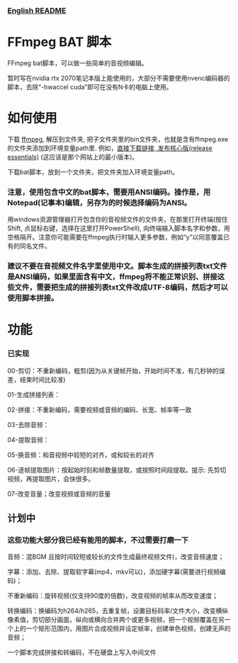 ### [English README](README2.md)

# FFmpeg BAT 脚本
FFmpeg bat脚本，可以做一些简单的音视频编辑。

暂时写在nvidia rtx 2070笔记本版上能使用的，大部分不需要使用nvenc编码器的脚本，去除“-hwaccel cuda”即可在没有N卡的电脑上使用。

# 如何使用
下载 [ffmpeg](https://www.gyan.dev/ffmpeg/builds/), 解压到文件夹, 把子文件夹里的bin文件夹，也就是含有ffmpeg.exe的文件夹添加到环境变量path里. 例如，[直接下载链接, 发布核心版(release essentials)](https://www.gyan.dev/ffmpeg/builds/ffmpeg-release-essentials.7z) (这应该是那个网站上的最小版本)。

下载bat脚本，放到一个文件夹，把文件夹加入环境变量path。

### 注意，使用包含中文的bat脚本，需要用ANSI编码。操作是，用Notepad(记事本)编辑，另存为的时候选择编码为ANSI。

用windows资源管理器打开包含你的音视频文件的文件夹，在那里打开终端(按住Shift, 点鼠标右键，选择在这里打开PowerShell), 向终端输入脚本名字和参数，用空格隔开。注意你可能需要在ffmpeg执行时输入更多参数，例如“y”以同意覆盖已有的同名文件。
### 建议不要在音视频文件名字里使用中文。脚本生成的拼接列表txt文件是ANSI编码，如果里面含有中文，ffmpeg将不能正常识别、拼接这些文件，需要把生成的拼接列表txt文件改成UTF-8编码，然后才可以使用脚本拼接。

# 功能
### 已实现
00-剪切：不重新编码，粗剪(因为从关键帧开始，开始时间不准，有几秒钟的误差，结束时间比较准)

01-生成拼接列表：

02-拼接：不重新编码，需要视频或音频的编码、长宽、帧率等一致

03-去除音频：

04-提取音频：

05-换音频：和音视频中较短的对齐，或和较长的对齐

06-逐帧提取图片：按起始时刻和帧数量提取，或按照时间段提取。提示: 先剪切视频，再提取图片，会快很多。

07-改变音量；改变视频或音频的音量

## 计划中
### 这些功能大部分我已经有能用的脚本，不过需要打磨一下

音频：混BGM 且按时间较短或较长的文件生成最终视频文件)，改变音频速度；

字幕：添加、去除、提取软字幕(mp4，mkv可以)，添加硬字幕(需要进行视频编码)；

不重新编码：旋转视频(仅支持90度的倍数)，改变视频的帧率从而改变速度；

转换编码：换编码为h264/h265，去重复帧，设置目标码率/文件大小，改变横纵像素值，剪切部分画面，纵向或横向合并两个或更多视频，把一个视频覆盖在另一个上的一个矩形范围内，用图片合成视频并设定帧率，创建单色视频，创建无声的音频；

一个脚本完成拼接和转编码，不在硬盘上写入中间文件
